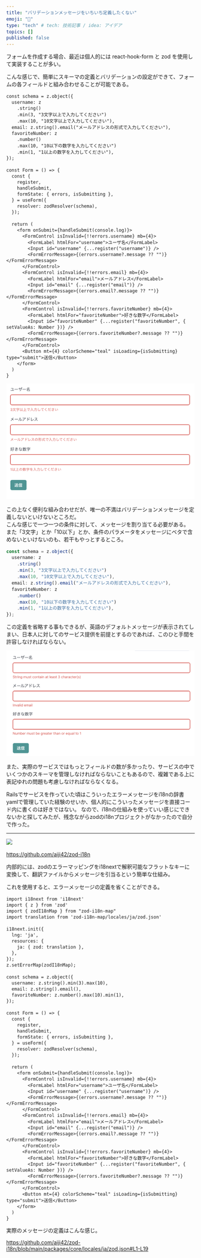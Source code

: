 ```yaml
---
title: "バリデーションメッセージをいちいち定義したくない"
emoji: "💭"
type: "tech" # tech: 技術記事 / idea: アイデア
topics: []
published: false
---
```


フォームを作成する場合、最近は個人的には react-hook-form と zod を使用して実装することが多い。

こんな感じで、簡単にスキーマの定義とバリデーションの設定ができて、フォームの各フィールドと組み合わせることが可能である。

```tsx
const schema = z.object({
  username: z
    .string()
    .min(3, "3文字以上で入力してください")
    .max(10, "10文字以上で入力してください"),
  email: z.string().email("メールアドレスの形式で入力してください"),
  favoriteNumber: z
    .number()
    .max(10, "10以下の数字を入力してください")
    .min(1, "1以上の数字を入力してください"),
});

const Form = () => {
  const {
    register,
    handleSubmit,
    formState: { errors, isSubmitting },
  } = useForm({
    resolver: zodResolver(schema),
  });
  
  return (
    <form onSubmit={handleSubmit(console.log)}>
      <FormControl isInvalid={!!errors.username} mb={4}>
        <FormLabel htmlFor="username">ユーザ名</FormLabel>
        <Input id="username" {...register("username")} />
        <FormErrorMessage>{(errors.username?.message ?? "")}</FormErrorMessage>
      </FormControl>
      <FormControl isInvalid={!!errors.email} mb={4}>
        <FormLabel htmlFor="email">メールアドレス</FormLabel>
        <Input id="email" {...register("email")} />
        <FormErrorMessage>{(errors.email?.message ?? "")}</FormErrorMessage>
      </FormControl>
      <FormControl isInvalid={!!errors.favoriteNumber} mb={4}>
        <FormLabel htmlFor="favoriteNumber">好きな数字</FormLabel>
        <Input id="favoriteNumber" {...register("favoriteNumber", { setValueAs: Number })} />
        <FormErrorMessage>{(errors.favoriteNumber?.message ?? "")}</FormErrorMessage>
      </FormControl>
      <Button mt={4} colorScheme="teal" isLoading={isSubmitting} type="submit">送信</Button>
    </form>
  )
}
```

![](/images/zod-form.png)

この上なく便利な組み合わせだが、唯一の不満はバリデーションメッセージを定義しないといけないところだ。  
こんな感じで一つ一つの条件に対して、メッセージを割り当てる必要がある。  
また「3文字」とか「10以下」とか、条件のパラメータをメッセージにベタで含めないといけないのも、若干もやっとするところ。

```ts
const schema = z.object({
  username: z
    .string()
    .min(3, "3文字以上で入力してください")
    .max(10, "10文字以上で入力してください"),
  email: z.string().email("メールアドレスの形式で入力してください"),
  favoriteNumber: z
    .number()
    .max(10, "10以下の数字を入力してください")
    .min(1, "1以上の数字を入力してください"),
});
```

この定義を省略する事もできるが、英語のデフォルトメッセージが表示されてしまい、日本人に対してのサービス提供を前提とするのであれば、このひと手間を許容しなければならない。

![](/images/zod-form-default.png)

また、実際のサービスではもっとフィールドの数が多かったり、サービスの中でいくつかのスキーマを管理しなければならないこともあるので、複雑である上に表記ゆれの問題も考慮しなければならなくなる。

Railsでサービスを作っていた頃はこういったエラーメッセージをi18nの辞書yamlで管理していた経験のせいか、個人的にこういったメッセージを直接コード内に書くのは好きではない。
なので、i18nの仕組みを使っていい感じにできないかと探してみたが、残念ながらzodのi18nプロジェクトがなかったので自分で作った。

---

![](https://raw.githubusercontent.com/aiji42/zod-i18n/main/images/hero.png)

https://github.com/aiji42/zod-i18n

内部的には、zodのエラーマッピングをi18nextで解釈可能なフラットなキーに変換して、翻訳ファイルからメッセージを引当るという簡単な仕組み。


これを使用すると、エラーメッセージの定義を省くことができる。
```tsx
import i18next from 'i18next'
import { z } from 'zod'
import { zodI18nMap } from "zod-i18n-map"
import translation from 'zod-i18n-map/locales/ja/zod.json'

i18next.init({
  lng: 'ja',
  resources: {
    ja: { zod: translation },
  },
});
z.setErrorMap(zodI18nMap);

const schema = z.object({
  username: z.string().min(3).max(10),
  email: z.string().email(),
  favoriteNumber: z.number().max(10).min(1),
});

const Form = () => {
  const {
    register,
    handleSubmit,
    formState: { errors, isSubmitting },
  } = useForm({
    resolver: zodResolver(schema),
  });
  
  return (
    <form onSubmit={handleSubmit(console.log)}>
      <FormControl isInvalid={!!errors.username} mb={4}>
        <FormLabel htmlFor="username">ユーザ名</FormLabel>
        <Input id="username" {...register("username")} />
        <FormErrorMessage>{(errors.username?.message ?? "")}</FormErrorMessage>
      </FormControl>
      <FormControl isInvalid={!!errors.email} mb={4}>
        <FormLabel htmlFor="email">メールアドレス</FormLabel>
        <Input id="email" {...register("email")} />
        <FormErrorMessage>{(errors.email?.message ?? "")}</FormErrorMessage>
      </FormControl>
      <FormControl isInvalid={!!errors.favoriteNumber} mb={4}>
        <FormLabel htmlFor="favoriteNumber">好きな数字</FormLabel>
        <Input id="favoriteNumber" {...register("favoriteNumber", { setValueAs: Number })} />
        <FormErrorMessage>{(errors.favoriteNumber?.message ?? "")}</FormErrorMessage>
      </FormControl>
      <Button mt={4} colorScheme="teal" isLoading={isSubmitting} type="submit">送信</Button>
    </form>
  )
}
```

実際のメッセージの定義はこんな感じ。

https://github.com/aiji42/zod-i18n/blob/main/packages/core/locales/ja/zod.json#L1-L19